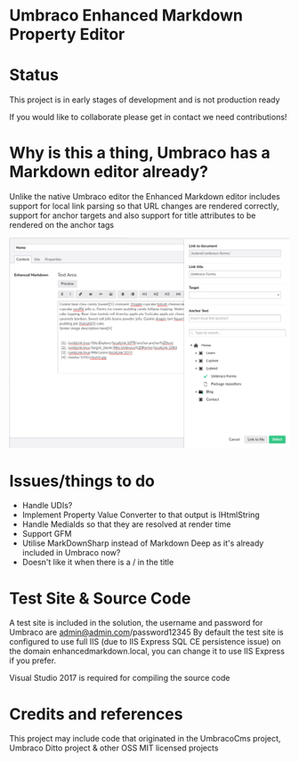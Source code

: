 Umbraco Enhanced Markdown Property Editor
============

# Status

This project is in early stages of development and is not production ready

If you would like to collaborate please get in contact we need contributions!

# Why is this a thing, Umbraco has a Markdown editor already?

Unlike the native Umbraco editor the Enhanced Markdown editor includes support for local link parsing so that URL changes are rendered correctly, support for anchor targets and also support for title attributes to be rendered on the anchor tags

![](https://raw.githubusercontent.com/CrumpledDog/Umbraco-EnhancedMarkdown/develop/docs/images/example.png)

# Issues/things to do

- Handle UDIs?
- Implement Property Value Converter to that output is IHtmlString
- Handle MediaIds so that they are resolved at render time
- Support GFM
- Utilise MarkDownSharp instead of Markdown Deep as it's already included in Umbraco now?
- Doesn't like it when there is a / in the title

# Test Site & Source Code

A test site is included in the solution, the username and password for Umbraco are admin@admin.com/password12345
By default the test site is configured to use full IIS (due to IIS Express SQL CE persistence issue) on the domain enhancedmarkdown.local, you can change it to use IIS Express if you prefer.

Visual Studio 2017 is required for compiling the source code

# Credits and references

This project may include code that originated in the UmbracoCms project, Umbraco Ditto project & other OSS MIT licensed projects